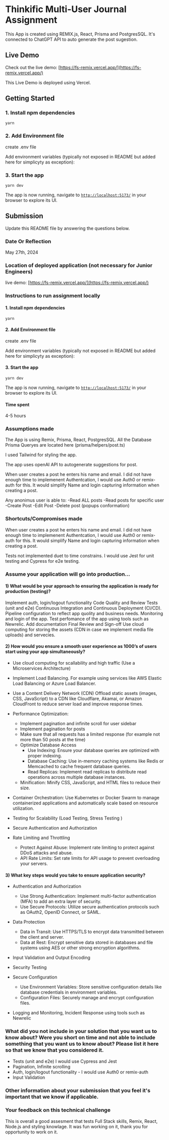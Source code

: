 # Thinkific Multi-User Journal Assignment

This App is created using REMIX.js, React, Prisma and PostgresSQL.
It's connected to ChatGPT API to auto generate the post sugestion.

## Live Demo

Check out the live demo: [https://fs-remix.vercel.app/](https://fs-remix.vercel.app/)

This Live Demo is deployed using Vercel.

## Getting Started

### 1. Install npm dependencies

```
yarn
```

### 2. Add Environment file

create .env file

Add environment variables (typically not exposed in README but added here for simplicyty as exception):

### 3. Start the app

```
yarn dev
```

The app is now running, navigate to [`http://localhost:5173/`](http://localhost:5173/) in your browser to explore its UI.

## Submission

Update this README file by answering the questions below.

### Date Or Reflection

May 27th, 2024

### Location of deployed application (not necessary for Junior Engineers)

live demo: [https://fs-remix.vercel.app/](https://fs-remix.vercel.app/)

### Instructions to run assignment locally

#### 1. Install npm dependencies

```
yarn
```

#### 2. Add Environment file

create .env file

Add environment variables (typically not exposed in README but added here for simplicyty as exception):

#### 3. Start the app

```
yarn dev
```

The app is now running, navigate to [`http://localhost:5173/`](http://localhost:5173/) in your browser to explore its UI.

#### Time spent

4-5 hours

### Assumptions made

The App is using Remix, Prisma, React, PostgresSQL.
All the Database Prisma Queryes are located here (prisma/helpers/post.ts)

I used Tailwind for styling the app.

The app uses openAI API to autogenerate suggestions for post.

When user creates a post he enters his name and email. I did not have enough time to implemenent Authentcation, I would use Auth0 or remix-auth for this. It would simplify Name and login capturing information when creating a post.

Any anonimus user is able to:
-Read ALL posts
-Read posts for specific user
-Create Post
-Edit Post
-Delete post (popups conformation)

### Shortcuts/Compromises made

When user creates a post he enters his name and email. I did not have enough time to implemenent Authentcation, I would use Auth0 or remix-auth for this. It would simplify Name and login capturing information when creating a post.

Tests not implemented duet to time constrains. I would use Jest for unit testing and Cypress for e2e testing.

### Assume your application will go into production...

#### 1) What would be your approach to ensuring the application is ready for production (testing)?

Implement auth, login/logout functionality
Code Quality and Review
Tests (unit and e2e)
Continuous Integration and Continuous Deployment (CI/CD). Pipeline configuration to reflect app quolity and business needs.
Monitoring and login of the app. Test perfomance of the app using tools such as Newrelic.
Add documentation
Final Review and Sign-off
Use cloud computing for storing the assets (CDN in case we implement media file uploads) and servecies.

#### 2) How would you ensure a smooth user experience as 1000’s of users start using your app simultaneously?

- Use cloud computing for scallability and high traffic (Use a Microservices Architecture)
- Implement Load Balancing. For example using services like AWS Elastic Load Balancing or Azure Load Balancer.
- Use a Content Delivery Network (CDN) Offload static assets (images, CSS, JavaScript) to a CDN like Cloudflare, Akamai, or Amazon CloudFront to reduce server load and improve response times.

- Performance Optimization:

  - Implement pagination and infinite scroll for user sidebar
  - Implement pagination for posts
  - Make sure that all requests has a limited response (for example not more than 50 posts at the time)
  - Optimize Database Access
    - Use Indexing: Ensure your database queries are optimized with proper indexing.
    - Database Caching: Use in-memory caching systems like Redis or Memcached to cache frequent database queries.
    - Read Replicas: Implement read replicas to distribute read operations across multiple database instances.
  - Minification: Minify CSS, JavaScript, and HTML files to reduce their size.

- Container Orchestration: Use Kubernetes or Docker Swarm to manage containerized applications and automatically scale based on resource utilization.
- Testing for Scalability (Load Testing, Stress Testing )
- Secure Authentication and Authorization
- Rate Limiting and Throttling
  - Protect Against Abuse: Implement rate limiting to protect against DDoS attacks and abuse.
  - API Rate Limits: Set rate limits for API usage to prevent overloading your servers.

#### 3) What key steps would you take to ensure application security?

- Authentication and Authorization

  - Use Strong Authentication: Implement multi-factor authentication (MFA) to add an extra layer of security.
  - Use Secure Protocols: Utilize secure authentication protocols such as OAuth2, OpenID Connect, or SAML.

- Data Protection

  - Data in Transit: Use HTTPS/TLS to encrypt data transmitted between the client and server.
  - Data at Rest: Encrypt sensitive data stored in databases and file systems using AES or other strong encryption algorithms.

- Input Validation and Output Encoding
- Security Testing
- Secure Configuration
  - Use Environment Variables: Store sensitive configuration details like database credentials in environment variables.
  - Configuration Files: Securely manage and encrypt configuration files.
- Logging and Monitoring, Incident Response using tools such as Newrelic

### What did you not include in your solution that you want us to know about? Were you short on time and not able to include something that you want us to know about? Please list it here so that we know that you considered it.

- Tests (unit and e2e) I would use Cypress and Jest
- Pagination, Infinite scrolling
- Auth, login/logout functionality - I would use Auth0 or remix-auth
- Input Validation

### Other information about your submission that you feel it's important that we know if applicable.

### Your feedback on this technical challenge

This is overall a good assesment that tests Full Stack skills, Remix, React, Node.js and styling knowlage. It was fun working on it, thank you for opportunity to work on it.
